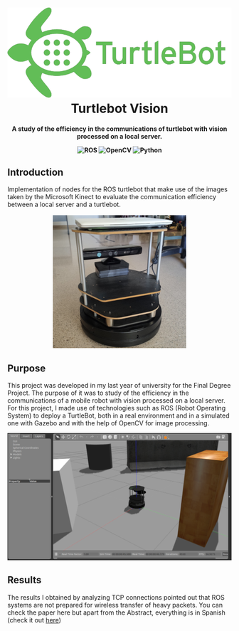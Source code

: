 <h1 align="center" >
  <img src="media/turtlebot-logo.PNG" alt="turtlebot image" width="600" />
  <br>
  Turtlebot Vision
  <br>
</h1>
<h4 align="center">A study of the efficiency in the communications of turtlebot with vision processed on a local server.
<p align="center">

![ROS](https://img.shields.io/badge/ros-%230A0FF9.svg?style=for-the-badge&logo=ros&logoColor=white)
![OpenCV](https://img.shields.io/badge/opencv-%23white.svg?style=for-the-badge&logo=opencv&logoColor=white)
![Python](https://img.shields.io/badge/python-3670A0?style=for-the-badge&logo=python&logoColor=ffdd54)

## Introduction
Implementation of nodes for the ROS turtlebot that make use of the images taken by the Microsoft Kinect to evaluate the communication efficiency between a local server and a turtlebot.

<p align="center">
<img src="media/turtlebot.png" alt="turtlebot in real life" width="300" />
</p>
 
## Purpose
This project was developed in my last year of university for the Final Degree Project. The purpose of it was to study of the efficiency in the communications of a mobile robot with vision processed on a local server. For this project, I made use of technologies such as ROS (Robot Operating System) to deploy a TurtleBot, both in a real environment and in a simulated one with Gazebo and with the help of OpenCV for image processing. 

<p align="center">
<img src="media/turtlebot-simulation.png" alt="turtlebot in simulation" width="600" />
</p>

## Results
The results I obtained by analyzing TCP connections pointed out that ROS systems are not prepared for wireless transfer of heavy packets.
You can check the paper here but apart from the Abstract, everything is in Spanish (check it out [here](./ROS_TFG.pdf ))
